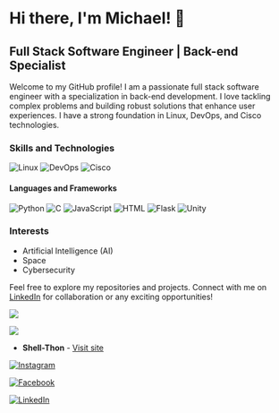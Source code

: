 # Hi there, I'm Michael! 👋

## Full Stack Software Engineer | Back-end Specialist

Welcome to my GitHub profile! I am a passionate full stack software engineer with a specialization in back-end development. I love tackling complex problems and building robust solutions that enhance user experiences. I have a strong foundation in Linux, DevOps, and Cisco technologies.

### Skills and Technologies

![Linux](https://img.shields.io/badge/-Linux-000?style=flat&logo=linux&logoColor=white)
![DevOps](https://img.shields.io/badge/-DevOps-000?style=flat&logo=devops&logoColor=white)
![Cisco](https://img.shields.io/badge/-Cisco-000?style=flat&logo=cisco&logoColor=white)

#### Languages and Frameworks

![Python](https://img.shields.io/badge/-Python-000?style=flat&logo=python&logoColor=white)
![C](https://img.shields.io/badge/-C-000?style=flat&logo=c&logoColor=white)
![JavaScript](https://img.shields.io/badge/-JavaScript-000?style=flat&logo=javascript&logoColor=white)
![HTML](https://img.shields.io/badge/-HTML-000?style=flat&logo=html5&logoColor=white)
![Flask](https://img.shields.io/badge/-Flask-000?style=flat&logo=flask&logoColor=white)
![Unity](https://img.shields.io/badge/-Unity-000?style=flat&logo=unity&logoColor=white)

### Interests

- Artificial Intelligence (AI)
- Space
- Cybersecurity

Feel free to explore my repositories and projects. Connect with me on [LinkedIn](https://www.linkedin.com/in/your-linkedin-profile/) for collaboration or any exciting opportunities!


![](https://github-readme-activity-graph.cyclic.app/graph?username=Shell-thon&theme=dark)

![](https://github-readme-stats.vercel.app/api/top-langs/?username=Shell-thon&theme=dark)
* **Shell-Thon** - [Visit site](http://shell-thon.me)

[![Instagram](https://img.shields.io/badge/Instagram-E4405F?style=for-the-badge&logo=instagram&logoColor=white)](https://www.instagram.com/) 

[![Facebook](https://img.shields.io/badge/Facebook-1877F2?style=for-the-badge&logo=facebook&logoColor=white)](https://www.facebook.com/) 

[![LinkedIn](https://img.shields.io/badge/LinkedIn-0077B5?style=for-the-badge&logo=linkedin&logoColor=white)](https://www.linkedin.com/in/metromaniageek)
